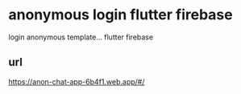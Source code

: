 # anonymous login flutter firebase

login anonymous template...
flutter firebase

## url

https://anon-chat-app-6b4f1.web.app/#/
